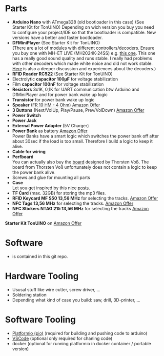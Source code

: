 # Parts
* **Arduino Nano** with ATmega328 (old bootloader in this case) (See Starter Kit for TonUINO)
  Depending on wich version you buy you need to configure your project/IDE so that the bootloader is compatible. New versions have a better and faster bootloader. 
* **DFMiniPlayer** (See Starter Kit for TonUINO) <br />
  (There are a lot of modules with different controllers/decoders. Ensure you buy one with MH-ET LIVE (MH2024K-24SS) e.g. [this one](https://www.ebay.de/itm/Arduino-WeMos-MP3-Player-Decoder-Modul-Card-Reader-MH2024K-DFPlayer-UART-3-3-5V/283613104099?hash=item4208a887e3:g:7P8AAOSw6-Nde04L). This one has a really good sound quality and runs stable. I really had problems with other decoders which made white noice and did not work stable. [Here](http://discourse.voss.earth/t/dfplayer-verschiedene-versionen/681/13) is also a deeper discussion and experiences about the decoders.)
* **RFID Reader RC522** (See Starter Kit for TonUINO)
* Electrolytic **capacitor 100µF** for voltage stabilization
* Film **capacitor 100nF** for voltage stabilization
* **Resistors** 3x1K, 0,1K for UART communication btw Arduino and DfMiniPlayer and for power bank wake up logic
* **Transistor** for power bank wake up logic
* **Speaker** ([FR 10 HM - 4 Ohm](https://www.visaton.de/de/produkte/chassiszubehoer/breitband-systeme/fr-10-hm-4-ohm)) [Amazon Offer](https://www.amazon.de/Visaton-schwarz-Lautsprecher-22000-Hz-kabelgebunden/dp/B003A63NLE/ref=sr_1_3?__mk_de_DE=%C3%85M%C3%85%C5%BD%C3%95%C3%91&keywords=tonuino&qid=1571168322&sr=8-3)
* **3 Buttons** (Next/VolUp, Play/Pause, Prev/VolDown) [Amazon Offer](https://www.amazon.de/gp/product/B076SK1HMM/ref=ppx_yo_dt_b_asin_title_o03_s00?ie=UTF8&psc=1)
* **Power Switch**
* **Power Jack**
* **External Power Adapter** (5V Charger)
* **Power Bank** as battery [Amazon Offer](https://www.amazon.de/gp/product/B075ZNG92W/ref=ppx_yo_dt_b_asin_title_o02_s00?ie=UTF8&psc=1) <br />
  Power Banks have a smart logic which switches the power bank off after about 30sec if the load is too small. Therefore I build a logic to keep it alive.
* **Cable for wiring**
* **Perfboard** <br />
  You can actually also buy the [board](https://discourse.voss.earth/t/neue-platine-version-1-51/63) designed by Thorsten Voß. The board from Thorsten Voß unfortunately does not contain a logic to keep the power bank alive.
* Screws and glue for mounting all parts
* **Case** <br />
  Let you get inspired by this nice [posts](https://discourse.voss.earth/t/tonuino-gehaeuse-galerie/786).
* **TF Card** (max. 32GB) for storing the mp3 files.
* **RFID Keycard MF S50 13,56 MHz** for selecting the tracks. [Amazon Offer](https://www.amazon.de/gp/product/B07TVJPTM7/ref=ppx_yo_dt_b_asin_title_o00_s00?ie=UTF8&psc=1)
* **NFC Tags 13,56 MHz** for selecting the tracks. [Amazon Offer](https://www.amazon.de/gp/product/B077JTT3NQ/ref=ppx_yo_dt_b_asin_title_o01_s00?ie=UTF8&psc=1)
* **NFC Stickers NTAG 215 13,56 MHz** for selecting the tracks [Amazon Offer](https://www.amazon.de/gp/product/B06Y1BLLD4/ref=ppx_yo_dt_b_asin_title_o00_s00?ie=UTF8&psc=1)

**Starter Kit TonUINO** on [Amazon Offer](https://www.amazon.de/AZDelivery-TonUINO-Arduino-Player-Karten/dp/B07JLBGYQ6/ref=sxin_5_ac_d_rm?__mk_de_DE=%C3%85M%C3%85%C5%BD%C3%95%C3%91&ac_md=0-0-dG9udWlubw%3D%3D-ac_d_rm&keywords=tonuino&pd_rd_i=B07JLBGYQ6&pd_rd_r=3e28fc6e-1ba6-410d-b2b4-171652f702df&pd_rd_w=IqVSC&pd_rd_wg=WVzju&pf_rd_p=1307f5d7-7a93-4246-82b9-71e02e065a30&pf_rd_r=866KF5YW2B88GGM4TGM5&psc=1&qid=1571168562)

# Software
* is contained in this git repo.

# Hardware Tooling
* Ususal stuff like wire cutter, screw driver, ...
* Soldering station
* Depending what kind of case you build: saw, drill, 3D-printer, ...

# Software Tooling
* [Platformio (pio)](https://docs.platformio.org/en/latest/ide/vscode.html) (required for building and pushing code to arduino)
* [VSCode](https://code.visualstudio.com/) (optional only required for chaning code) 
* docker (optional for running platformio in docker container / portable version)

